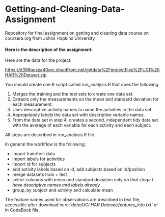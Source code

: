 # Getting-and-Cleaning-Data-Assignment
Repository for final assignment on getting and cleaning data course on coursera.org from Johns Hopkins University 

#### Here is the description of the assignment:
Here are the data for the project:

https://d396qusza40orc.cloudfront.net/getdata%2Fprojectfiles%2FUCI%20HAR%20Dataset.zip

You should create one R script called run_analysis.R that does the following.

1. Merges the training and the test sets to create one data set.
2. Extracts only the measurements on the mean and standard deviation for each measurement.
3. Uses descriptive activity names to name the activities in the data set
4. Appropriately labels the data set with descriptive variable names.
5. From the data set in step 4, creates a second, independent tidy data set with the average of each variable for each activity and each subject.

All steps are described in run_analysis.R file. 

In general the workflow is the following:


* import train/test data
* import labels for activities
* import id for subjects
* add activity labels based on id, add subjects based on id/position
* merge datasets train + test
* select columns with mean and standard deviation only
*on that stage I have descriptive names and labels already*
* group_by subject and activity and calculate mean
 
The feature names used for observations are described in text file, accessible after download here:*'data/UCI HAR Dataset/features_info.txt'* or in CodeBook file.